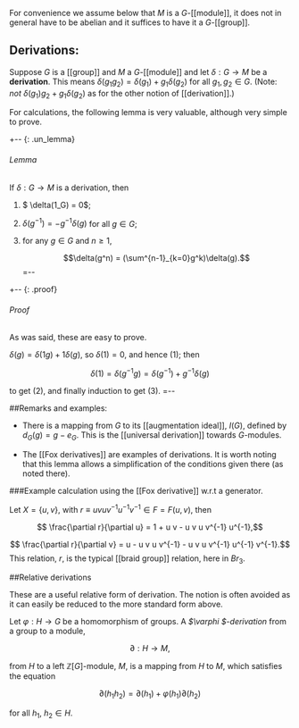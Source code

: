 For convenience we assume below that $M$ is a $G$-[[module]], it does not in general have to be abelian and it suffices to have it a $G$-[[group]].


## Derivations:

Suppose $G$ is a [[group]] and $M$ a $G$-[[module]] and let $\delta : G \to M$ be a __derivation__. This means $\delta(g_1g_2) = \delta(g_1) +g_1\delta(g_2)$ for all $g_1, g_2 \in G$.  (Note: *not* $\delta(g_1)g_2 + g_1\delta(g_2)$ as for the other notion of [[derivation]].)

For calculations, the following lemma is very valuable, although very simple to prove.

+-- {: .un_lemma}
###### Lemma

If  $\delta : G \to M$ is a derivation, then

1. $ \delta(1_G) = 0$;

2. $\delta(g^{-1}) = -g^{-1}\delta(g)$ for all $g \in G$;

3. for any $g \in G$ and $n\geq 1$, 

   $$\delta(g^n) = (\sum^{n-1}_{k=0}g^k)\delta(g).$$
=--

+-- {: .proof}
###### Proof
As was said, these are easy to prove.

$\delta(g) = \delta(1g) + 1\delta(g)$, so $\delta(1)= 0$, and hence (1); then 

$$\delta(1) = \delta(g^{-1}g) = \delta(g^{-1}) + g^{-1}\delta(g)$$ 

to get (2), and finally induction to get (3).
=--

##Remarks and examples:

* There is a mapping from $G$ to its [[augmentation ideal]], $I(G)$, defined by $d_G(g)= g-e_G$.  This is the [[universal derivation]] towards $G$-modules.  

* The [[Fox derivatives]] are examples of derivations.  It is worth noting that this lemma allows a simplification of the conditions given there (as noted there).

###Example calculation using the [[Fox derivative]] w.r.t a generator.

 Let $X = \{u,v\}$, with $r \equiv u v u v^{-1} u^{-1} v^{-1} \in F = F(u,v),$ then


$$ \frac{\partial r}{\partial u} = 1 + u v - u v u v^{-1} u^{-1},$$


$$ \frac{\partial r}{\partial v} = u - u v u v^{-1} -  u v u v^{-1} u^{-1} v^{-1}.$$
This relation, $r$, is the typical [[braid group]] relation, here in $Br_3$.

##Relative derivations

These are a useful relative form of derivation. The notion is often avoided as it can easily be reduced to the more standard form above.

Let  $\varphi  : H \rightarrow  G$  be a   homomorphism of  groups. 
 A  _$\varphi $-derivation_ from a group to a module,

$$\partial  : H \rightarrow  M,$$ 
                               
from  $H$  to a left  $\mathbb{Z}[G]$-module,  $M$,  is a mapping from  $H$  to  $M$,  which satisfies the equation

$$\partial (h_1 h_2 ) = \partial (h_1 ) + \varphi (h_1)\partial (h_2 )$$
  
for all  $h_1$, $h_2  \in  H$. 
